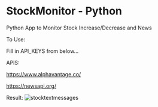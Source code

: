 # StockMonitor -  Python
 Python App to Monitor Stock Increase/Decrease and News

To Use:

Fill in API_KEYS from below...

APIS:

https://www.alphavantage.co/


https://newsapi.org/

Result:
![stocktextmessages](https://user-images.githubusercontent.com/22460957/133193016-3ae6cfc0-27f4-4c40-870d-218a60cecb8e.jpg)


